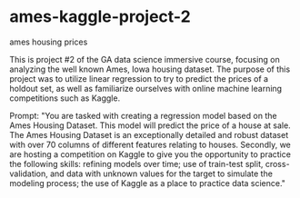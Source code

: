 # ames-kaggle-project-2
ames housing prices


This is project #2 of the GA data science immersive course, focusing on analyzing the well known Ames, Iowa housing dataset. The purpose of this project was to utilize linear regression to try to predict the prices of a holdout set, as well as familiarize ourselves with online machine learning competitions such as Kaggle. 


Prompt: "You are tasked with creating a regression model based on the Ames Housing Dataset. This model will predict the price of a house at sale. The Ames Housing Dataset is an exceptionally detailed and robust dataset with over 70 columns of different features relating to houses. Secondly, we are hosting a competition on Kaggle to give you the opportunity to practice the following skills:
refining models over time; use of train-test split, cross-validation, and data with unknown values for the target to simulate the modeling process; the use of Kaggle as a place to practice data science."